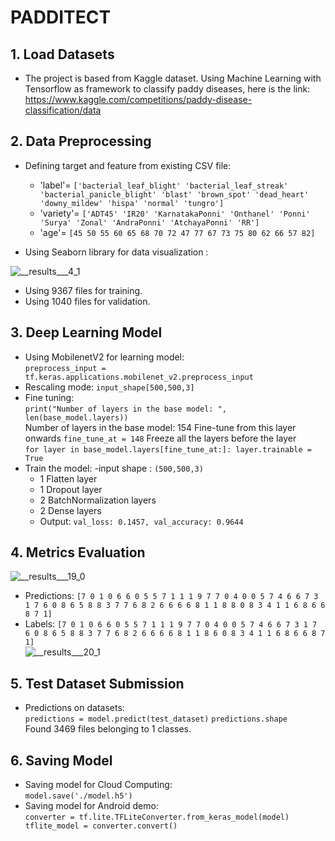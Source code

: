 # PADDITECT

## 1. Load Datasets
- The project is based from Kaggle dataset. Using Machine Learning with Tensorflow as framework to classify paddy diseases, here is the link: <br> https://www.kaggle.com/competitions/paddy-disease-classification/data

## 2. Data Preprocessing
- Defining target and feature from existing CSV file:
  - 'label'=
  `['bacterial_leaf_blight' 'bacterial_leaf_streak'
 'bacterial_panicle_blight' 'blast' 'brown_spot' 'dead_heart'
 'downy_mildew' 'hispa' 'normal' 'tungro']` <br>
  - 'variety'=
  `['ADT45' 'IR20' 'KarnatakaPonni' 'Onthanel' 'Ponni' 'Surya' 'Zonal'
 'AndraPonni' 'AtchayaPonni' 'RR']`  <br>
  - 'age'= 
  `[45 50 55 60 65 68 70 72 47 77 67 73 75 80 62 66 57 82]`<br>

- Using Seaborn library for data visualization :

![__results___4_1](https://user-images.githubusercontent.com/75768911/171794388-f817c342-2e38-4022-aa3b-d9fe198f3040.png)
- Using 9367 files for training.
- Using 1040 files for validation.
## 3. Deep Learning Model
- Using MobilenetV2 for learning model: <br>
`preprocess_input = tf.keras.applications.mobilenet_v2.preprocess_input`<br>
- Rescaling mode:
`input_shape[500,500,3]`
- Fine tuning:<br> 
`print("Number of layers in the base model: ", len(base_model.layers))` <br>
Number of layers in the base model:  154
Fine-tune from this layer onwards
`fine_tune_at = 148`
Freeze all the layers before the layer <br>
`for layer in base_model.layers[fine_tune_at:]:
    layer.trainable = True`
- Train the model:
  -input shape : `(500,500,3)`
  - 1 Flatten layer
  - 1 Dropout layer
  - 2 BatchNormalization layers
  - 2 Dense layers
  - Output: `val_loss: 0.1457, val_accuracy: 0.9644`

## 4. Metrics Evaluation
![__results___19_0](https://user-images.githubusercontent.com/75768911/171822513-0dc65197-a31b-41f0-ad59-ab718b64148f.png)

- Predictions:
`[7 0 1 0 6 6 0 5 5 7 1 1 1 9 7 7 0 4 0 0 5 7 4 6 6 7 3 1 7 6 0 8 6 5 8 8 3
 7 7 6 8 2 6 6 6 6 8 1 1 8 8 0 8 3 4 1 1 6 8 6 6 8 7 1]`
- Labels:
`[7 0 1 0 6 6 0 5 5 7 1 1 1 9 7 7 0 4 0 0 5 7 4 6 6 7 3 1 7 6 0 8 6 5 8 8 3
 7 7 6 8 2 6 6 6 6 8 1 1 8 6 0 8 3 4 1 1 6 8 6 6 8 7 1]`<br>
 ![__results___20_1](https://user-images.githubusercontent.com/75768911/171822914-b072931b-173a-4b87-8b6a-c72d9d5dd2f7.png)

## 5. Test Dataset Submission
- Predictions on datasets: <br>
`predictions = model.predict(test_dataset)`
`predictions.shape` <br>
Found 3469 files belonging to 1 classes.

## 6. Saving Model
- Saving model for Cloud Computing: <br>
`model.save('./model.h5')`
- Saving model for Android demo: <br>
`converter = tf.lite.TFLiteConverter.from_keras_model(model)
tflite_model = converter.convert()`
